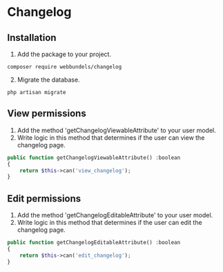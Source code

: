 # Changelog

## Installation

1) Add the package to your project. 
```console
composer require webbundels/changelog
```

2) Migrate the database.
```console
php artisan migrate
```

## View permissions
1) Add the method 'getChangelogViewableAttribute' to your user model.
2) Write logic in this method that determines if the user can view the changelog page.

```php
public function getChangelogViewableAttribute() :boolean
{
    return $this->can('view_changelog');
}
```

## Edit permissions
1) Add the method 'getChangelogEditableAttribute' to your user model.
2) Write logic in this method that determines if the user can edit the changelog page.

```php
public function getChangelogEditableAttribute() :boolean
{
    return $this->can('edit_changelog');
}
```
